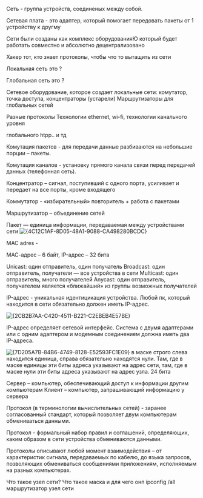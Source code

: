 Сеть - группа устройств, соединеных между собой.

Сетевая плата - это адаптер, который помогает передовать пакеты от 1 устройству к другму

Сети были созданы как комплекс оборудованияЮ который будет работать совместно и абсолютно децентрализовано

Хакер тот, кто знает протоколы, чтобы что то вытащить из сети

Локальная сеть это ?

Глобальная сеть это ?

Сетевое оборудование, которое создает локальные сети: комутатор, точка доступа, концентраторы (устарели)
Маршрутизаторы для глобальных сетей

Разные протоколы
Технологии ethernet, wi-fi, технологии канального уровня

глобального htpp.. и тд

Комутация пакетов - для передачи данные разбиваются на небольшие порции – пакеты. 

Комутация каналов - установку прямого канала связи перед передачей данных (телефонная сеть). 

Концентратор – сигнал, поступивший с одного порта, усиливает и передает на все порты, кроме входящего

Коммутатор - «избирательный» повторитель + работа с пакетами

Маршрутизатор – объединение сетей 

Пакет  —  единица информации, передаваемая между устройствами сети
![{4C12C1AF-8D05-48A1-9088-CA498280BCDC}](https://github.com/user-attachments/assets/ae0e080f-810f-43b6-811e-0c899c1e6882)

MAC adres - 

МАС-адрес – 6 байт, IP-адрес – 32 бита

Unicast: один отправитель, один получатель
Broadcast: один отправитель, получатели — все устройства в сети
Multicast: один отправитель, много получателей
Anycast: один отправитель, получателем является «ближайший» из группы возможных получателей

IP-адрес - уникальная идентицикация устройства. Любой пк, который находится в сети обязательно должен иметь IP-адрес.

![{2CB2B7AA-C420-4511-B221-C2EBEB4E57BE}](https://github.com/user-attachments/assets/215ea1d7-4665-48bc-aafb-9b54c7c7733c)

IP-адрес определяет сетевой интерфейс. 
Система с двумя адаптерами или с одним адаптером и модемным соединением должна иметь два IP-адреса.

![{7D205A7B-84B6-4749-8128-E52593FC1E09}](https://github.com/user-attachments/assets/f4038173-ed71-4f9c-8dd8-d2cf05917763)
в маске строго слева находится единица, справа обязательно находятся нули. Там, где в маске единицы эти биты адреса указывают на адрес сети, 
там, где в маске нули эти биты адреса указывают на адрес узла. 24 бита

Сервер – компьютер, обеспечивающий доступ к информации другим компьютерам 
Клиент – компьютер, запрашивающий информацию у сервера 

Протокол (в терминологии вычислительных сетей) - заранее согласованный стандарт, который позволяет двум компьютерам обмениваться данными. 

Протокол - формальный набор правил и соглашений, определяющих, каким образом в сети устройства обмениваются данными. 

Протоколы описывают любой момент взаимодействия – от характеристик сигнала, передаваемых по кабелю, до языка запросов, позволяющих обмениваться сообщениями приложениям, исполняемым на разных компьютерах. 



Что такое узел сети?
Что такое маска и для чего онп ipconfig /all
маршрутизатор узел сети

